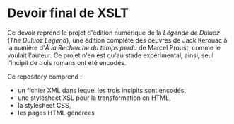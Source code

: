 # Devoir final de XSLT
Ce devoir reprend le projet d'édition numérique de la *Légende de Duluoz* (*The Duluoz Legend*), une édition complète des oeuvres de Jack Kerouac à la manière d'*À la Recherche du temps perdu* de Marcel Proust, comme le voulait l'auteur. Ce projet n'en est qu'au stade expérimental, ainsi, seul l'incipit de trois romans ont été encodés.

Ce repository comprend :
- un fichier XML dans lequel les trois incipits sont encodés,
- une stylesheet XSL pour la transformation en HTML,
- la stylesheet CSS,
- les pages HTML générées
